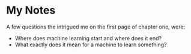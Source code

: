 # My Notes

A few questions the intrigued me on the first page of chapter one, were:
* Where does machine learning start and where does it end?
* What exactly does it mean for a machine to learn something?


